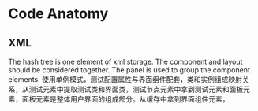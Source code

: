 # Code Anatomy

## XML 

The hash tree is one element of xml storage. The component and layout should be considered together. The panel is used to group the component elements. 使用单例模式，测试配置属性与界面组件配套，类和实例组成映射关系，从测试元素中提取测试类和界面类，测试节点元素中拿到测试元素和面板元素，面板元素是整体用户界面的组成部分。从缓存中拿到界面组件元素，

